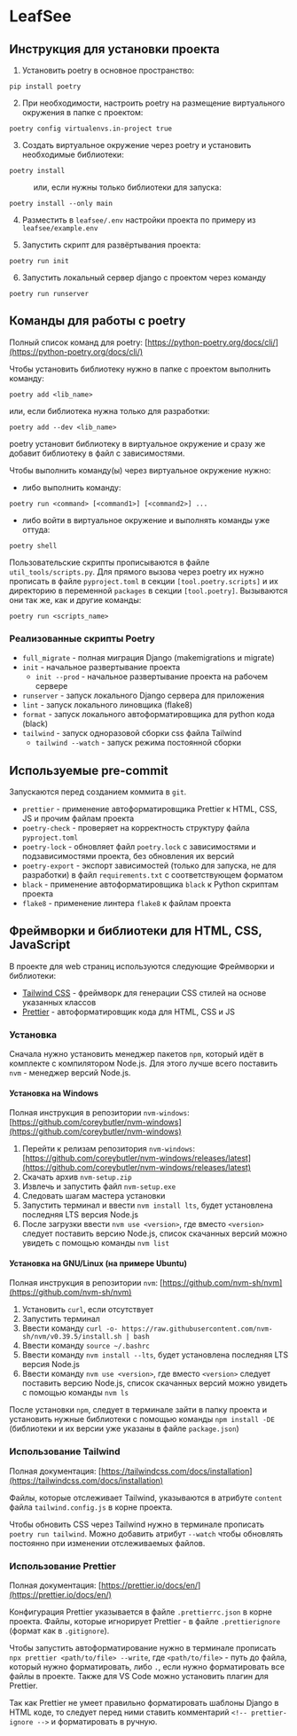 # LeafSee

## Инструкция для установки проекта

1. Установить poetry в основное пространство:
```console
pip install poetry
```

2. При необходимости, настроить poetry на размещение виртуального окружения в папке с проектом:
```console
poetry config virtualenvs.in-project true
```

3. Создать виртуальное окружение через poetry и установить необходимые библиотеки:
```console
poetry install
```
&ensp; &ensp; &ensp; &ensp; или, если нужны только библиотеки для запуска:

```console
poetry install --only main
```

4. Разместить в `leafsee/.env` настройки проекта по примеру из `leafsee/example.env`

5. Запустить скрипт для развёртывания проекта:
```console
poetry run init
```

6. Запустить локальный сервер django с проектом через команду
```console
poetry run runserver
```


## Команды для работы с poetry

Полный список команд для poetry: [https://python-poetry.org/docs/cli/](https://python-poetry.org/docs/cli/)

Чтобы установить библиотеку нужно в папке с проектом выполнить команду:
```console
poetry add <lib_name>
```
или, если библиотека нужна только для разработки:
```console
poetry add --dev <lib_name>
```
poetry установит библиотеку в виртуальное окружение и сразу же добавит библиотеку в файл с зависимостями.

Чтобы выполнить команду(ы) через виртуальное окружение нужно:
* либо выполнить команду:
```console
poetry run <command> [<command1>] [<command2>] ...
```
* либо войти в виртуальное окружение и выполнять команды уже оттуда:
```console
poetry shell
```

Пользовательские скрипты прописываются в файле `util_tools/scripts.py`. Для прямого вызова через poetry их нужно прописать в файле `pyproject.toml` в секции `[tool.poetry.scripts]` и их директорию в переменной `packages` в секции `[tool.poetry]`. Вызываются они так же, как и другие команды:
```console
poetry run <scripts_name>
```

### Реализованные скрипты Poetry

* `full_migrate` - полная миграция Django (makemigrations и migrate)
* `init` - начальное развертывание проекта
    * `init --prod` - начальное развертывание проекта на рабочем сервере
* `runserver` - запуск локального Django сервера для приложения
* `lint` - запуск локального линовщика (flake8)
* `format` - запуск локального автоформатировщика для python кода (black)
* `tailwind` - запуск одноразовой сборки css файла Tailwind
    * `tailwind --watch` - запуск режима постоянной сборки


## Используемые pre-commit

Запускаются перед созданием коммита в `git`.

* `prettier` - применение автоформатировщика Prettier к HTML, CSS, JS и прочим файлам проекта
* `poetry-check` - проверяет на корректность структуру файла `pyproject.toml`
* `poetry-lock` - обновляет файл `poetry.lock` с зависимостями и подзависимостями проекта, без обновления их версий
* `poetry-export` - экспорт зависимостей (только для запуска, не для разработки) в файл `requirements.txt` с соответствующем форматом
* `black` - применение автоформатировщика `black` к Python скриптам проекта
* `flake8` - применение линтера `flake8` к файлам проекта


## Фреймворки и библиотеки для HTML, CSS, JavaScript

В проекте для web страниц используются следующие Фреймворки и библиотеки:
* [Tailwind CSS](https://tailwindcss.com/) - фреймворк для генерации CSS стилей на основе указанных классов
* [Prettier](https://prettier.io/) - автоформатировщик кода для HTML, CSS и JS

### Установка

Сначала нужно установить менеджер пакетов `npm`, который идёт в комплекте с компилятором Node.js. Для этого лучше всего поставить `nvm` - менеджер версий Node.js.

#### Установка на Windows
Полная инструкция в репозитории `nvm-windows`: [https://github.com/coreybutler/nvm-windows](https://github.com/coreybutler/nvm-windows)

1. Перейти к релизам репозитория `nvm-windows`: [https://github.com/coreybutler/nvm-windows/releases/latest](https://github.com/coreybutler/nvm-windows/releases/latest)
2. Скачать архив `nvm-setup.zip`
3. Извлечь и запустить файл `nvm-setup.exe`
4. Следовать шагам мастера установки
5. Запустить терминал и ввести `nvm install lts`, будет установлена последняя LTS версия Node.js
6. После загрузки ввести `nvm use <version>`, где вместо `<version>` следует поставить версию Node.js, список скачанных версий можно увидеть с помощью команды `nvm list`

#### Установка на GNU/Linux (на примере Ubuntu)
Полная инструкция в репозитории `nvm`: [https://github.com/nvm-sh/nvm](https://github.com/nvm-sh/nvm)

1. Установить `curl`, если отсутствует
2. Запустить терминал
3. Ввести команду `curl -o- https://raw.githubusercontent.com/nvm-sh/nvm/v0.39.5/install.sh | bash`
4. Ввести команду `source ~/.bashrc`
4. Ввести команду `nvm install --lts`, будет установлена последняя LTS версия Node.js
4. Ввести команду `nvm use <version>`, где вместо `<version>` следует поставить версию Node.js, список скачанных версий можно увидеть с помощью команды `nvm ls`

После установки `npm`, следует в терминале зайти в папку проекта и установить нужные библиотеки с помощью команды `npm install -DE` (библиотеки и их версии уже указаны в файле `package.json`)

### Использование Tailwind
Полная документация: [https://tailwindcss.com/docs/installation](https://tailwindcss.com/docs/installation)

Файлы, которые отслеживает Tailwind, указываются в атрибуте `content` файла `tailwind.config.js` в корне проекта.

Чтобы обновить CSS через Tailwind нужно в терминале прописать `poetry run tailwind`. Можно добавить атрибут `--watch` чтобы обновлять постоянно при изменении отслеживаемых файлов.

### Использование Prettier
Полная документация: [https://prettier.io/docs/en/](https://prettier.io/docs/en/)

Конфигурация Prettier указывается в файле `.prettierrc.json` в корне проекта. Файлы, которые игнорирует Prettier - в файле `.prettierignore` (формат как в `.gitignore`).

Чтобы запустить автоформатирование нужно в терминале прописать `npx prettier <path/to/file> --write`, где `<path/to/file>` - путь до файла, который нужно форматировать, либо `.`, если нужно форматировать все файлы в проекте. Также для VS Code можно установить плагин для Prettier.

Так как Prettier не умеет правильно форматировать шаблоны Django в HTML коде, то следует перед ними ставить комментарий `<!-- prettier-ignore -->` и форматировать в ручную.
